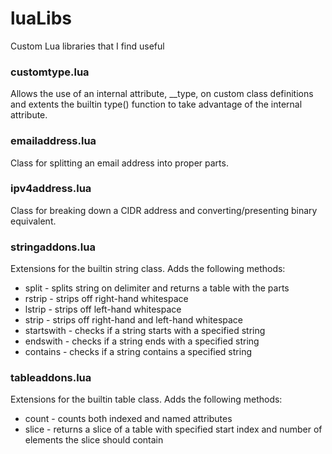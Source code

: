 # luaLibs
Custom Lua libraries that I find useful

### customtype.lua
Allows the use of an internal attribute, __type, on custom
class definitions and extents the builtin type() function to take
advantage of the internal attribute.

### emailaddress.lua
Class for splitting an email address into proper parts.

### ipv4address.lua
Class for breaking down a CIDR address and converting/presenting
binary equivalent.

### stringaddons.lua
Extensions for the builtin string class. Adds the following methods:
* split - splits string on delimiter and returns a table with the parts
* rstrip - strips off right-hand whitespace
* lstrip - strips off left-hand whitespace
* strip - strips off right-hand and left-hand whitespace
* startswith - checks if a string starts with a specified string
* endswith - checks if a string ends with a specified string
* contains - checks if a string contains a specified string

### tableaddons.lua
Extensions for the builtin table class. Adds the following methods:
* count - counts both indexed and named attributes
* slice - returns a slice of a table with specified start index and
          number of elements the slice should contain
